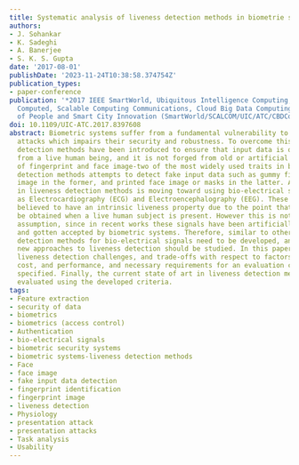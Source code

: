 ```yaml
---
title: Systematic analysis of liveness detection methods in biometrie security systems
authors:
- J. Sohankar
- K. Sadeghi
- A. Banerjee
- S. K. S. Gupta
date: '2017-08-01'
publishDate: '2023-11-24T10:38:58.374754Z'
publication_types:
- paper-conference
publication: '*2017 IEEE SmartWorld, Ubiquitous Intelligence Computing, Advanced Trusted
  Computed, Scalable Computing Communications, Cloud Big Data Computing, Internet
  of People and Smart City Innovation (SmartWorld/SCALCOM/UIC/ATC/CBDCom/IOP/SCI)*'
doi: 10.1109/UIC-ATC.2017.8397608
abstract: Biometric systems suffer from a fundamental vulnerability to presentation
  attacks which impairs their security and robustness. To overcome this issue, liveness
  detection methods have been introduced to ensure that input data is originating
  from a live human being, and it is not forged from old or artificial data. In case
  of fingerprint and face image-two of the most widely used traits in biometric systems-liveness
  detection methods attempts to detect fake input data such as gummy finger or finger
  image in the former, and printed face image or masks in the latter. A new trend
  in liveness detection methods is moving toward using bio-electrical signals such
  as Electrocardiography (ECG) and Electroencephalography (EEG). These signals are
  believed to have an intrinsic liveness property due to the point that they can only
  be obtained when a live human subject is present. However this is not a realistic
  assumption, since in recent works these signals have been artificially crafted,
  and gotten accepted by biometric systems. Therefore, similar to other traits, liveness
  detection methods for bio-electrical signals need to be developed, and, furthermore
  new approaches to liveness detection should be studied. In this paper, we discuss
  liveness detection challenges, and trade-offs with respect to factors such as usability,
  cost, and performance, and necessary requirements for an evaluation criteria is
  specified. Finally, the current state of art in liveness detection methods are comprehensively
  evaluated using the developed criteria.
tags:
- Feature extraction
- security of data
- biometrics
- biometrics (access control)
- Authentication
- bio-electrical signals
- biometric security systems
- biometric systems-liveness detection methods
- Face
- face image
- fake input data detection
- fingerprint identification
- fingerprint image
- liveness detection
- Physiology
- presentation attack
- presentation attacks
- Task analysis
- Usability
---
```

